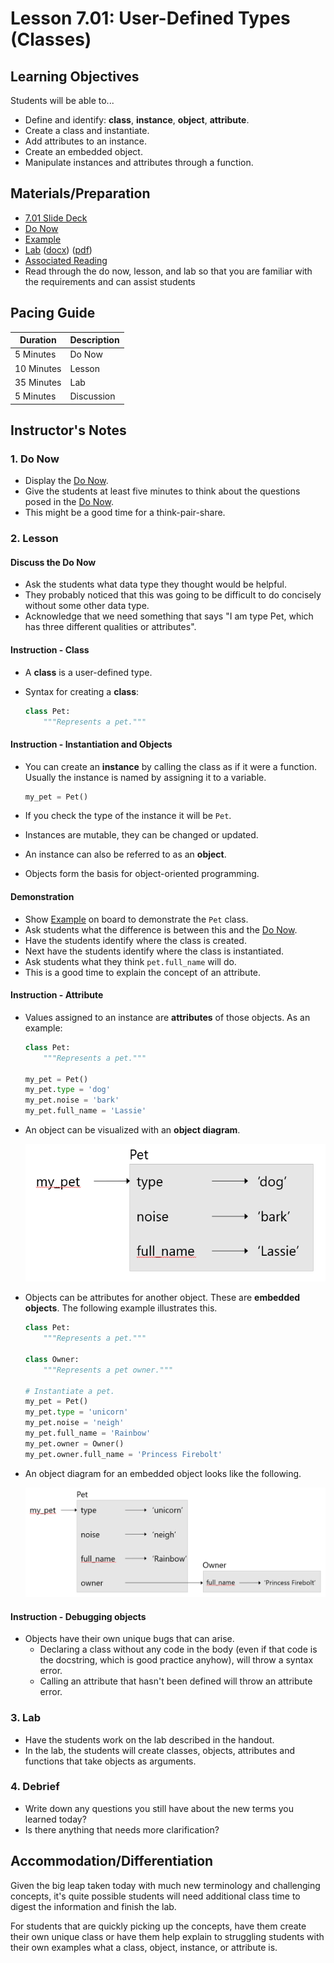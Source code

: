 # Lesson 7.01: User-Defined Types (Classes)

## Learning Objectives

Students will be able to...

* Define and identify: **class**, **instance**, **object**, **attribute**.
* Create a class and instantiate.
* Add attributes to an instance.
* Create an embedded object.
* Manipulate instances and attributes through a function.

## Materials/Preparation

* [7.01 Slide Deck](https://github.com/TEALSK12/2nd-semester-introduction-to-computer-science/raw/master/units/7_unit/slidedecks/Intro%20Python%207.01%20TEALS.pptx)
* [Do Now][]
* [Example][]
* [Lab][] ([docx][]) ([pdf][])
* [Associated Reading](https://tealsk12.github.io/2nd-semester-introduction-to-computer-science/readings.md#associatedreadings/7.1)
* Read through the do now, lesson, and lab so that you are familiar with the requirements and can assist students

## Pacing Guide

| **Duration**   | **Description** |
| ---------- | ----------- |
| 5 Minutes  | Do Now      |
| 10 Minutes | Lesson      |
| 35 Minutes | Lab         |
| 5 Minutes | Discussion  |

## Instructor's Notes

### 1. Do Now

* Display the [Do Now][].
* Give the students at least five minutes to think about the questions posed in the [Do Now][].
* This might be a good time for a think-pair-share.

### 2. Lesson

#### Discuss the Do Now

* Ask the students what data type they thought would be helpful.
* They probably noticed that this was going to be difficult to do concisely without some other data type.
* Acknowledge that we need something that says "I am type Pet, which has three different qualities or attributes".

#### Instruction - Class

* A **class** is a user-defined type.
* Syntax for creating a **class**:

    ```python
    class Pet:
        """Represents a pet."""
    ```

#### Instruction - Instantiation and Objects

* You can create an **instance** by calling the class as if it were a function. Usually the instance is named by assigning it to a variable.

    ```python
    my_pet = Pet()
    ```

* If you check the type of the instance it will be `Pet`.
* Instances are mutable, they can be changed or updated.
* An instance can also be referred to as an **object**.
* Objects form the basis for object-oriented programming.

#### Demonstration

* Show [Example] on board to demonstrate the `Pet` class.
* Ask students what the difference is between this and the [Do Now][].
* Have the students identify where the class is created.
* Next have the students identify where the class is instantiated.
* Ask students what they think `pet.full_name` will do.
* This is a good time to explain the concept of an attribute.

#### Instruction - Attribute

* Values assigned to an instance are **attributes** of those objects. As an example:

    ```python
    class Pet:
        """Represents a pet."""

    my_pet = Pet()
    my_pet.type = 'dog'
    my_pet.noise = 'bark'
    my_pet.full_name = 'Lassie'
    ```

* An object can be visualized with an **object diagram**.

    ![An object diagram for a Pet object.](images/object_diagram.png)

* Objects can be attributes for another object. These are **embedded objects**. The following example illustrates this.

    ```python
    class Pet:
        """Represents a pet."""

    class Owner:
        """Represents a pet owner."""

    # Instantiate a pet.
    my_pet = Pet()
    my_pet.type = 'unicorn'
    my_pet.noise = 'neigh'
    my_pet.full_name = 'Rainbow'
    my_pet.owner = Owner()
    my_pet.owner.full_name = 'Princess Firebolt'
    ```

* An object diagram for an embedded object looks like the following.

    ![An object diagram with an embedded object.](images/embedded_object_diagram.png)

#### Instruction - Debugging objects

* Objects have their own unique bugs that can arise.
  * Declaring a class without any code in the body (even if that code is the docstring, which is good practice anyhow), will throw a syntax error.
  * Calling an attribute that hasn't been defined will throw an attribute error.

### 3. Lab

* Have the students work on the lab described in the handout.
* In the lab, the students will create classes, objects, attributes and functions that take objects as arguments.

### 4. Debrief

* Write down any questions you still have about the new terms you learned today?
* Is there anything that needs more clarification?

## Accommodation/Differentiation

Given the big leap taken today with much new terminology and challenging concepts, it's quite possible students will need additional class time to digest the information and finish the lab.

For students that are quickly picking up the concepts, have them create their own unique class or have them help explain to struggling students with their own examples what a class, object, instance, or attribute is.

[Do Now]:do_now.md
[Lab]:lab.md
[Example]:example.md
[pdf]: https://github.com/TEALSK12/2nd-semester-introduction-to-computer-science/raw/master/units/7_unit/01_lesson/lab.pdf
[docx]: https://github.com/TEALSK12/2nd-semester-introduction-to-computer-science/raw/master/units/7_unit/01_lesson/lab.docx
